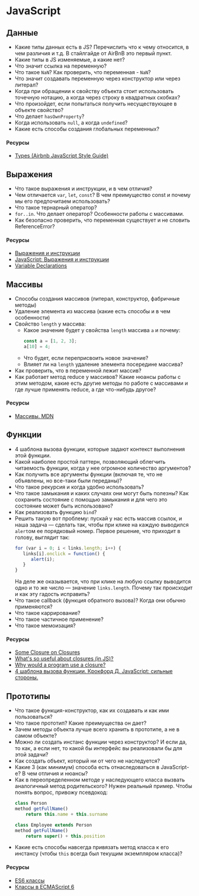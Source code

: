 # JavaScript

## Данные

* Какие типы данных есть в JS? Перечислить что к чему относится, в чем различия и т.д. В стайлгайде от AirBnB это первый пункт.
* Какие типы в JS изменяемые, а какие нет?
* Что значит ссылка на переменную?
* Что такое `NaN`? Как проверить, что переменная - `NaN`?
* Что значит создавать переменную через конструктор или через литерал?
* Когда при обращении к свойству объекта стоит использовать точечную нотацию, а когда через строку в квадратных скобках?
* Что произойдет, если попытаться получить несуществующее в объекте свойство?
* Что делает `hasOwnProperty`?
* Когда использовать `null`, а когда `undefined`?
* Какие есть способы создания глобальных переменных?

#### Ресурсы
* [Types (Airbnb JavaScript Style Guide)](https://github.com/airbnb/javascript#types)

## Выражения
* Что такое выражения и инструкции, и в чем отличия?
* Чем отличается `var`, `let`, `const`? В чем преимущество const и почему мы его предпочитаем использовать?
* Что такое тернарный оператор?
* `for..in`. Что делает оператор? Особенности работы с массивами.
* Как безопасно проверить, что переменная существует и не словить ReferenceError?

#### Ресурсы
* [Выражения и инструкции](https://ru.hexlet.io/courses/introduction_to_programming/lessons/expressions/theory_unit)
* [JavaScript: Выражения и инструкции](https://puzzleweb.ru/javascript/2_syntax3.php)
* [Variable Declarations](https://www.typescriptlang.org/docs/handbook/variable-declarations.html)

## Массивы
* Способы создания массивов (литерал, конструктор, фабричные методы)
* Удаление элемента из массива (какие есть способы и в чем особенности)
* Свойство `length` у массива:
    * Какое значение будет у свойства `length` массива `a` и почему:
        ```javascript
        const a = [1, 2, 3];
        a[10] = 4;
        ```
    * Что будет, если переприсвоить новое значение?
    * Влияет ли на `length` удаление элемента посередине массива?
* Как проверить, что в переменной лежит массив?
* Как работает метод reduce у массивов? Какие нюансы работы с этим методом, какие есть другие методы по работе с массивами и где лучше применять reduce, а где что-нибудь другое?

#### Ресурсы
* [Массивы. MDN](https://developer.mozilla.org/ru/docs/Web/JavaScript/Reference/Global_Objects/Array)

## Функции
* 4 шаблона вызова функции, которые задают контекст выполнения этой функции.
* Какой наиболее простой паттерн, позволяющий облегчить читаемость функции, когда у нее огромное количество аргументов?
* Как получить все аргументы функции (включая те, что не объявлены, но все-таки были переданы)?
* Что такое рекурсия и когда удобно использовать?
* Что такое замыкания и каких случаях они могут быть полезны? Как сохранить состояние с помощью замыкания и для чего это состояние может быть использовано?
* Как реализовать функцию `bind`?
* Решить такую вот проблему: пускай у нас есть массив ссылок, и наша задача — сделать так, чтобы при клике на каждую выводился `alert`ом ее порядковый номер. Первое решение, что приходит в голову, выглядит так:
    ```javascript
    for (var i = 0; i < links.length; i++) {
       links[i].onclick = function() {
          alert(i);
       }
    }
    ```
    На деле же оказывается, что при клике на любую ссылку выводится одно и то же число — значение `links.length`. Почему так происходит и как эту гадость исправить?
* Что такое callback (функция обратного вызова)? Когда они обычно применяются?
* Что такое каррирование?
* Что такое частичное применение?
* Что такое мемоизация?

#### Ресурсы
* [Some Closure on Closures](https://dev.to/jckuhl/some-closure-on-closures-44ga)
* [What's so useful about closures (in JS)?](https://softwareengineering.stackexchange.com/questions/203507/whats-so-useful-about-closures-in-js)
* [Why would a program use a closure?](https://softwareengineering.stackexchange.com/questions/285941/why-would-a-program-use-a-closure)
* [4 шаблона вызова функции. Крокфорд Д. JavaScript: сильные стороны.](https://orkhanalyshov.com/media/JavaScript/books/TheGoodParts.pdf#page=44&zoom=auto,-265,627)


## Прототипы
* Что такое функция-конструктор, как их создавать и как ими пользоваться?
* Что такое прототип? Какие преимущества он дает?
* Зачем методы объекта лучше всего хранить в прототипе, а не в самом объекте?
* Можно ли создать инстанс функции через конструктор? И если да, то как, а если нет, то какой бы интерфейс вы реализовали бы для этой задачи?
* Как создать объект, который ни от чего не наследуется?
* Какие 3 (как минимум) способа есть отнаследоваться в JavaScript-е? В чем отличия и нюансы?
* Как в переопределенном методе у наследующего класса вызвать аналогичный метод родительского?
    Нужен реальный пример. Чтобы понять вопрос, привожу псевдокод:
    ```javascript
    class Person
    method getFullName()
        return this.name + this.surname

    class Employee extends Person
    method getFullName()
        return super() + this.position
    ```
* Какие есть способы навсегда привязать метод класса к его инстансу (чтобы `this` всегда был текущим экземпляром класса)?

#### Ресурсы
* [ES6 классы](http://jsraccoon.ru/es6-classes)
* [Классы в ECMAScript 6](https://frontender.info/es6-classes-final/)

